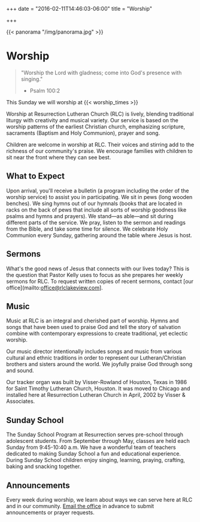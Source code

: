 +++
date = "2016-02-11T14:46:03-06:00"
title = "Worship"

+++

{{< panorama "/img/panorama.jpg" >}}

# Worship 

> "Worship the Lord with gladness; come into God's presence with singing."
> - Psalm 100:2

This Sunday we will worship at {{< worship_times >}}

Worship at Resurrection Lutheran Church (RLC) is lively, blending traditional liturgy with creativity and musical variety. Our service is based on the worship patterns of the earliest Christian church, emphasizing scripture, sacraments (Baptism and Holy Communion), prayer and song.  

Children are welcome in worship at RLC. Their voices and stirring add to the richness of our community's praise. We encourage families with children to sit near the front where they can see best.  

## What to Expect
Upon arrival, you'll receive a bulletin (a program including the order of the worship service) to assist you in participating. We sit in pews (long wooden benches). We sing hymns out of our hymnals (books that are located in racks on the back of pews that include all sorts of worship goodness like psalms and hymns and prayers). We stand—as able—and sit during different parts of the service. We pray, listen to the sermon and readings from the Bible, and take some time for silence. We celebrate Holy Communion every Sunday, gathering around the table where Jesus is host. 

## Sermons
What's the good news of Jesus that connects with our lives today? This is the question that Pastor Kelly uses to focus as she prepares her weekly sermons for RLC. To request written copies of recent sermons, contact [our office](mailto:office@rlclakeview.com].

## Music
Music at RLC is an integral and cherished part of worship. Hymns and songs that have been used to praise God and tell the story of salvation combine with contemporary expressions to create traditional, yet eclectic worship. 

Our music director intentionally includes songs and music from various cultural and ethnic traditions in order to represent our Lutheran/Christian brothers and sisters around the world. We joyfully praise God through song and sound. 

Our tracker organ was built by Visser-Rowland of Houston, Texas in 1986 for Saint Timothy Lutheran Church, Houston. It was moved to Chicago and installed here at Resurrection Lutheran Church in April, 2002 by Visser & Associates.

## Sunday School
The Sunday School Program at Resurrection serves pre-school through adolescent students.  From September through May, classes are held each Sunday from 9:45-10:40 a.m.  We have a wonderful team of teachers dedicated to making Sunday School a fun and educational experience. During Sunday School children enjoy singing, learning, praying, crafting, baking and snacking together.

## Announcements
Every week during worship, we learn about ways we can serve here at RLC and in our community. [Email the office](mailto:office@rlclakeview.com) in advance to submit announcements or prayer requests.
